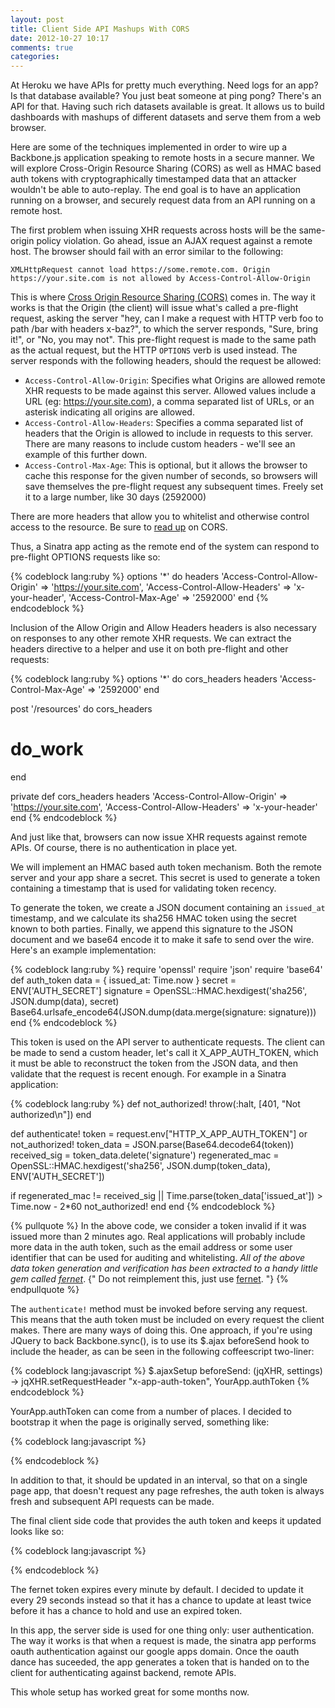 ```yaml
---
layout: post
title: Client Side API Mashups With CORS
date: 2012-10-27 10:17
comments: true
categories:
---
```


At Heroku we have APIs for pretty much everything. Need logs for an app? Is
that database available? You just beat someone at ping pong? There's an API for
that. Having such rich datasets available is great. It allows us to build
dashboards with mashups of different datasets and serve them from a web
browser.

Here are some of the techniques implemented in order to wire up a Backbone.js
application speaking to remote hosts in a secure manner. We will explore
Cross-Origin Resource Sharing (CORS) as well as HMAC based auth tokens with
cryptographically timestamped data that an attacker wouldn't be able to
auto-replay. The end goal is to have an application running on a browser, and
securely request data from an API running on a remote host.

The first problem when issuing XHR requests across hosts will be the
same-origin policy violation. Go ahead, issue an AJAX request against a remote
host. The browser should fail with an error similar to the following:

```
XMLHttpRequest cannot load https://some.remote.com. Origin https://your.site.com is not allowed by Access-Control-Allow-Origin
```

This is where [Cross Origin Resource Sharing (CORS)](http://en.wikipedia.org/wiki/Cross-origin_resource_sharing)
 comes in.  The way it works is that the Origin (the client) will issue what's
called a pre-flight request, asking the server "hey, can I make a request with
HTTP verb foo to path /bar with headers x-baz?", to which the server responds,
"Sure, bring it!", or "No, you may not". This pre-flight request is made to the
same path as the actual request, but the HTTP `OPTIONS` verb is used instead.
The server responds with the following headers, should the request be allowed:

* `Access-Control-Allow-Origin`: Specifies what Origins are allowed remote XHR
 requests to be made against this server. Allowed values include a URL (eg:
 https://your.site.com), a comma separated list of URLs, or an asterisk
 indicating all origins are allowed.
* `Access-Control-Allow-Headers`: Specifies a comma separated list of headers
 that the Origin is allowed to include in requests to this server. There are
 many reasons to include custom headers - we'll see an example of this further
 down.
* `Access-Control-Max-Age`: This is optional, but it allows the browser to
 cache this response for the given number of seconds, so browsers will save
 themselves the pre-flight request any subsequent times. Freely set it to a
 large number, like 30 days (2592000)

There are more headers that allow you to whitelist and otherwise control access to the resource. Be sure to [read up](https://developer.mozilla.org/en/HTTP_access_control) on CORS.

Thus, a Sinatra app acting as the remote end of the system can respond to pre-flight OPTIONS requests like so:

{% codeblock lang:ruby %}
options '*' do
  headers 'Access-Control-Allow-Origin'  => 'https://your.site.com',
          'Access-Control-Allow-Headers' => 'x-your-header',
          'Access-Control-Max-Age'       => '2592000'
end
{% endcodeblock %}

Inclusion of the Allow Origin and Allow Headers headers is also necessary on responses to any other remote XHR requests. We can extract the headers directive to a helper and use it on both pre-flight and other requests:

{% codeblock lang:ruby %}
options '*' do
  cors_headers
  headers 'Access-Control-Max-Age' => '2592000'
end

post '/resources' do
  cors_headers
  # do_work
end

private
def cors_headers
  headers 'Access-Control-Allow-Origin'  => 'https://your.site.com',
          'Access-Control-Allow-Headers' => 'x-your-header'
end
{% endcodeblock %}

And just like that, browsers can now issue XHR requests against remote APIs. Of
course, there is no authentication in place yet.

We will implement an HMAC based auth token mechanism. Both the remote server
and your app share a secret. This secret is used to generate a token containing
a timestamp that is used for validating token recency.

To generate the token, we create a JSON document containing an `issued_at`
timestamp, and we calculate its sha256 HMAC token using the secret known to
both parties. Finally, we append this signature to the JSON document and we
base64 encode it to make it safe to send over the wire. Here's an example
implementation:

{% codeblock lang:ruby %}
require 'openssl'
require 'json'
require 'base64'
def auth_token
  data      = { issued_at: Time.now }
  secret    = ENV['AUTH_SECRET']
  signature = OpenSSL::HMAC.hexdigest('sha256', JSON.dump(data), secret)
  Base64.urlsafe_encode64(JSON.dump(data.merge(signature: signature)))
end
{% endcodeblock %}

This token is used on the API server to authenticate requests. The client can
be made to send a custom header, let's call it X_APP_AUTH_TOKEN, which it must
be able to reconstruct the token from the JSON data, and then validate that the
request is recent enough. For example in a Sinatra application:

{% codeblock lang:ruby %}
def not_authorized!
  throw(:halt, [401, "Not authorized\n"])
end

def authenticate!
  token           = request.env["HTTP_X_APP_AUTH_TOKEN"] or not_authorized!
  token_data      = JSON.parse(Base64.decode64(token))
  received_sig    = token_data.delete('signature')
  regenerated_mac = OpenSSL::HMAC.hexdigest('sha256', JSON.dump(token_data), ENV['AUTH_SECRET'])

  if regenerated_mac != received_sig || Time.parse(token_data['issued_at']) > Time.now - 2*60
    not_authorized!
  end
end
{% endcodeblock %}

{% pullquote %}
In the above code, we consider a token invalid if it was issued more than 2
minutes ago. Real applications will probably include more data in the auth
token, such as the email address or some user identifier that can be used for
auditing and whitelisting.  *All of the above data token generation and
verification has been extracted to a handy little gem called 
[fernet](http://github.com/hgmnz/fernet)*.
{" Do not reimplement this, just use [fernet](https://github.com/hgmnz/fernet). "}
{% endpullquote %}


The `authenticate!` method must be invoked before serving any request. This
means that the auth token must be included on every request the client makes.
There are many ways of doing this. One approach, if you're using JQuery to back
Backbone.sync(), is to use its $.ajax beforeSend hook to include the header, as
can be seen in the following coffeescript two-liner:

{% codeblock lang:javascript %}
$.ajaxSetup beforeSend: (jqXHR, settings) ->
  jqXHR.setRequestHeader "x-app-auth-token", YourApp.authToken
{% endcodeblock %}

YourApp.authToken can come from a number of places. I decided to bootstrap it
when the page is originally served, something like:

{% codeblock lang:javascript %}
<script type="text/javascript">
  YourApp.authToken = "<%= auth_token %>";
</script>
{% endcodeblock %}

In addition to that, it should be updated in an interval, so that on a single
page app, that doesn't request any page refreshes, the auth token is always
fresh and subsequent API requests can be made.

The final client side code that provides the auth token and keeps it updated
looks like so:

{% codeblock lang:javascript %}
<script type="text/javascript">
  App.authToken       = "<%= auth_token %>; //bootstrap an initial value
  App.refresh_auth_token = function() {
    $.getJSON('/auth_token', function(data) {
      App.authToken = data.token; //request updated values
    })
  };
  window.setInterval(Oki.refresh_auth_token, 29000); //every 29 seconds
</script>
{% endcodeblock %}

The fernet token expires every minute by default. I decided to update it
every 29 seconds instead so that it has a chance to update at least twice
before it has a chance to hold and use an expired token.

In this app, the server side is used for one thing only: user authentication.
The way it works is that when a request is made, the sinatra app performs oauth
authentication against our google apps domain. Once the oauth dance has
suceeded, the app generates a token that is handed on to the client for
authenticating against backend, remote APIs.

This whole setup has worked great for some months now.

